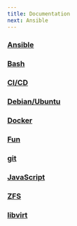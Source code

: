 ```yaml
---
title: Documentation
next: Ansible
---
```


### [Ansible](Ansible)
### [Bash](Bash)
### [CI/CD](CI/CD)
### [Debian/Ubuntu](Debian)
### [Docker](Docker)
### [Fun](Fun)
### [git](git)
### [JavaScript](JavaScript)
### [ZFS](ZFS)
### [libvirt](libvirt)


<!--
## Code sample
{{< highlight go "linenos=table" >}}
package main

import "fmt"

func main() {
    fmt.Println("Hello, World!")
}
{{< /highlight >}}
-->
